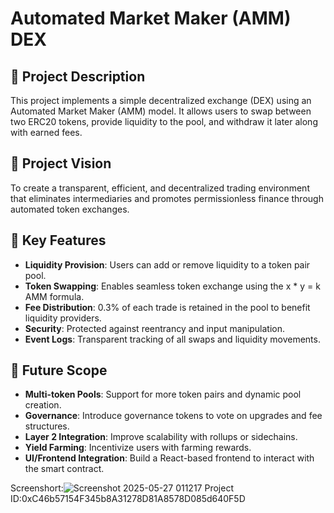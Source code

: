 # Automated Market Maker (AMM) DEX

## 📘 Project Description
This project implements a simple decentralized exchange (DEX) using an Automated Market Maker (AMM) model. It allows users to swap between two ERC20 tokens, provide liquidity to the pool, and withdraw it later along with earned fees.

## 🎯 Project Vision
To create a transparent, efficient, and decentralized trading environment that eliminates intermediaries and promotes permissionless finance through automated token exchanges.

## 🔑 Key Features
- **Liquidity Provision**: Users can add or remove liquidity to a token pair pool.
- **Token Swapping**: Enables seamless token exchange using the x * y = k AMM formula.
- **Fee Distribution**: 0.3% of each trade is retained in the pool to benefit liquidity providers.
- **Security**: Protected against reentrancy and input manipulation.
- **Event Logs**: Transparent tracking of all swaps and liquidity movements.

## 🔮 Future Scope
- **Multi-token Pools**: Support for more token pairs and dynamic pool creation.
- **Governance**: Introduce governance tokens to vote on upgrades and fee structures.
- **Layer 2 Integration**: Improve scalability with rollups or sidechains.
- **Yield Farming**: Incentivize users with farming rewards.
- **UI/Frontend Integration**: Build a React-based frontend to interact with the smart contract.

Screenshort:![Screenshot 2025-05-27 011217](https://github.com/user-attachments/assets/559480a0-9904-48fe-94af-7ef7d5d13f96)
Project ID:0xC46b57154F345b8A31278D81A8578D085d640F5D
